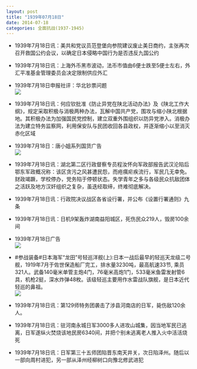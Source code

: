 ```yaml
---
layout: post
title: "1939年07月18日"
date: 2014-07-18
categories: 全面抗战(1937-1945)
---
```


<meta name="referrer" content="no-referrer" />

- 1939年7月18日讯：美共和党议员范登堡向参院建议废止美日商约，主张再次召开救国公约会议，以确定日本侵略中国行为是否违反九国公约 

- 1939年7月18日讯：上海外币黑市波动，法币市值由6便士跌至5便士左右，外汇平准基金管理委员会决定限制供应外汇 

- 1939年7月18日申报社评：华北钞票问题 <br/><img src="https://ww2.sinaimg.cn/large/aca367d8jw1eih9aimhrfj20pb0yaqms.jpg" />

- 1939年7月18日讯：何应钦批准《防止异党在陕北活动办法》及《陕北工作大纲》，规定采取积极与消极两种办法，瓦解中国共产党，围攻与缩小陕北根据地。其积极办法为加强国民党控制，建立双重外围组织以防异党渗入。消极办法为建立特务监察网，利用保安队与民团收回各县政权，并逐渐缩小以至消灭赤化区域 

- 1939年7月18日：唐小姐系列国货广告 <br/><img src="https://ww2.sinaimg.cn/large/aca367d8jw1eih7jteprpj20hu2nk1kx.jpg" />

- 1939年7月18日讯：湖北第二区行政督察专员程汝怀向军政部报告武汉沦陷后鄂东军政概况称：该区贪污之风甚遭民怨，而疮痍疟疾流行，军民几无幸免。财政竭蹶，学校停办，党务陷于停顿状态。失学青年之多与各级民众抗敌团体之活跃及地方汉奸组织之复杂，虽迭经取缔，终难彻底解决。 

- 1939年7月18日讯：行政院决议战区各省设行署，并公布《设置行署通则》九条 

- 1939年7月18日讯：日机9架轰炸湖南益阳城区，死伤民众219人，毁房100余间 

- 1939年7月18日广告 <br/><img src="https://ww3.sinaimg.cn/large/aca367d8jw1eigro198k3j20kj0h2q8w.jpg" />

- #参战装备#日本海军“龙田”号轻巡洋舰(上):日本一战后最早的轻巡天龙级二号舰，1919年7月于佐世保造船厂完工，排水量3230吨，最高航速33节, 乘员321人。武备140毫米单管主炮4门，76毫米高炮1门，533毫米鱼雷发射管6具，机枪2挺，深水炸弹48枚。该级轻巡主要用作水雷战队旗舰，是日本近代轻巡的鼻祖。 <br/><img src="https://ww2.sinaimg.cn/large/aca367d8jw1eigpxyxvtej20e6054q2z.jpg" />

- 1939年7月18日讯：第129师特务团袭击了涉县河南店的日军，毙伤敌120余人。 

- 1939年7月18日讯：驻河南永城日军3000多人进攻山城集，因当地军民已逃离，日军遂纵火焚烧该地民房6340间，并把个别未逃离老人推入火中活活烧死 

- 1939年7月18日讯：日军第三十五师团陷晋东南天井关，次日陷泽州。随后以一部向周村进犯，另一部从泽州经柳树口向豫北修武进犯 

